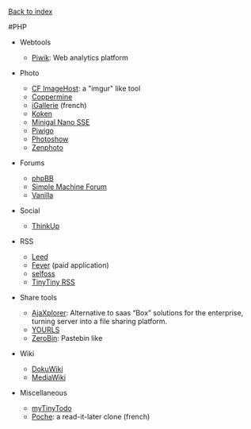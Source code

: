[Back to index](../README.md)

#PHP

- Webtools
  - [Piwik](http://piwik.org): Web analytics platform

- Photo

 
  - [CF ImageHost](http://www.codefuture.co.uk/projects/imagehost/): a "imgur" like tool
  - [Coppermine](http://coppermine-gallery.net/) 
  - [iGallerie](http://www.igalerie.org) (french)
  - [Koken](http://koken.me)
  - [Minigal Nano SSE](https://github.com/sebsauvage/MinigalNano)
  - [Piwigo](http://piwigo.org/)
  - [Photoshow](http://www.photoshow-gallery.com/)
  - [Zenphoto](http://www.zenphoto.org)

- Forums
  - [phpBB](https://www.phpbb.com/)
  - [Simple Machine Forum](http://simplemachines.org/)
  - [Vanilla](http://vanillaforums.org/)

- Social
  - [ThinkUp](https://www.thinkup.com/)

- RSS
  - [Leed](http://projet.idleman.fr/leed/)
  - [Fever](http://www.feedafever.com/) (paid application)
  - [selfoss](http://selfoss.aditu.de/)
  - [TinyTiny RSS](http://tt-rss.org/redmine/projects/tt-rss/wiki)
  
- Share tools
  - [AjaXplorer](http://ajaxplorer.info/): Alternative to saas “Box” solutions for the enterprise, turning server into a file sharing platform.
  - [YOURLS](http://yourls.org/)
  - [ZeroBin](http://sebsauvage.net/wiki/doku.php?id=php:zerobin): Pastebin like

- Wiki
  - [DokuWiki](https://www.dokuwiki.org/dokuwiki)
  - [MediaWiki](http://www.mediawiki.org/)

- Miscellaneous
  - [myTinyTodo](http://www.mytinytodo.net/)
  - [Poche](http://inthepoche.com/): a read-it-later clone (french)
